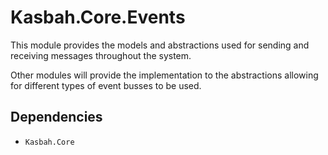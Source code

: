 # Kasbah.Core.Events

This module provides the models and abstractions used for sending and receiving messages throughout the system.

Other modules will provide the implementation to the abstractions allowing for different types of event busses to be used.

## Dependencies

 * `Kasbah.Core`
